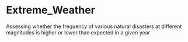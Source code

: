 # Extreme_Weather
 Assessing whether the frequency of various natural disasters at different magnitudes is higher or lower than expected in a given year
